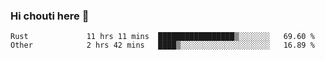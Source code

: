### Hi chouti here 👋


<!--START_SECTION:waka-->

```text
Rust             11 hrs 11 mins  █████████████████▒░░░░░░░   69.60 %
Other            2 hrs 42 mins   ████▒░░░░░░░░░░░░░░░░░░░░   16.89 %
```

<!--END_SECTION:waka-->

<!--
**l0nl1f3/l0nl1f3** is a ✨ _special_ ✨ repository because its `README.md` (this file) appears on your GitHub profile.

Here are some ideas to get you started:

- 🔭 I’m currently working on ...
- 🌱 I’m currently learning ...
- 👯 I’m looking to collaborate on ...
- 🤔 I’m looking for help with ...
- 💬 Ask me about ...
- 📫 How to reach me: ...
- 😄 Pronouns: ...
- ⚡ Fun fact: ...
-->

